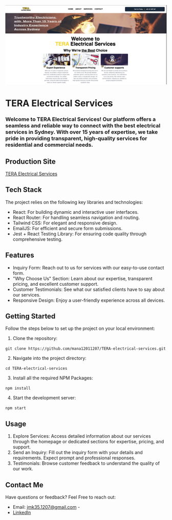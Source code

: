 ![Home page](/public/assets/images/home_teraelectricalservices.png)

# TERA Electrical Services

### Welcome to TERA Electrical Services! Our platform offers a seamless and reliable way to connect with the best electrical services in Sydney. With over 15 years of expertise, we take pride in providing transparent, high-quality services for residential and commercial needs.

## Production Site

[TERA Electrical Services](https://teraelectricalservices.netlify.app/)

## Tech Stack

The project relies on the following key libraries and technologies:

- React: For building dynamic and interactive user interfaces.
- React Router: For handling seamless navigation and routing.
- Tailwind CSS: For elegant and responsive design.
- EmailJS: For efficient and secure form submissions.
- Jest + React Testing Library: For ensuring code quality through comprehensive testing.

## Features

- Inquiry Form: Reach out to us for services with our easy-to-use contact form.
- "Why Choose Us" Section: Learn about our expertise, transparent pricing, and excellent customer support.
- Customer Testimonials: See what our satisfied clients have to say about our services.
- Responsive Design: Enjoy a user-friendly experience across all devices.

## Getting Started

Follow the steps below to set up the project on your local environment:

1. Clone the repository:

`git clone https://github.com/mana12011207/TERA-electrical-services.git`

2.  Navigate into the project directory:

`cd TERA-electrical-services`

3. Install all the required NPM Packages:

`npm install`

4. Start the development server:

`npm start`

## Usage

1. Explore Services:
   Access detailed information about our services through the homepage or dedicated sections for expertise, pricing, and support.
2. Send an Inquiry:
   Fill out the inquiry form with your details and requirements.
   Expect prompt and professional responses.
3. Testimonials:
   Browse customer feedback to understand the quality of our work.

## Contact Me

Have questions or feedback? Feel Free to reach out:

- Email: jmk35.1207@gmail.com -
- [LinkedIn](https://www.linkedin.com/in/mana1207)
